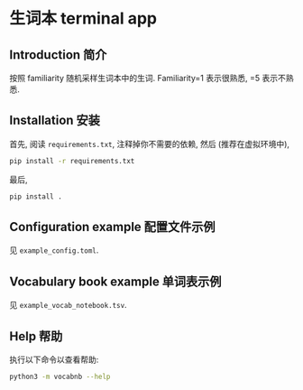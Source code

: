 # 生词本 terminal app

## Introduction 简介

按照 familiarity 随机采样生词本中的生词.
Familiarity=1 表示很熟悉, =5 表示不熟悉.

## Installation 安装

首先, 阅读 `requirements.txt`, 注释掉你不需要的依赖, 然后 (推荐在虚拟环境中),

```bash
pip install -r requirements.txt
```

最后,

```bash
pip install .
```

## Configuration example 配置文件示例

见 `example_config.toml`.

## Vocabulary book example 单词表示例

见 `example_vocab_notebook.tsv`.

## Help 帮助

执行以下命令以查看帮助:

```bash
python3 -m vocabnb --help
```
